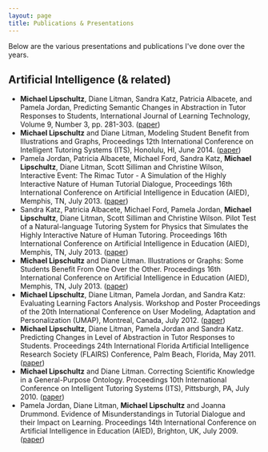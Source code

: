 ```yaml
---
layout: page
title: Publications & Presentations
---
```


Below are the various presentations and publications I've done over the years.

## Artificial Intelligence (& related)

- **Michael Lipschultz**, Diane Litman, Sandra Katz, Patricia Albacete, and Pamela Jordan, Predicting Semantic Changes in Abstraction in Tutor Responses to Students, International Journal of Learning Technology, Volume 9, Number 3, pp. 281-303. ([paper](14-ijlt.pdf))
- **Michael Lipschultz** and Diane Litman, Modeling Student Benefit from Illustrations and Graphs, Proceedings 12th International Conference on Intelligent Tutoring Systems (ITS), Honolulu, HI, June 2014. ([paper](14-its.pdf))
- Pamela Jordan, Patricia Albacete, Michael Ford, Sandra Katz, **Michael Lipschultz**, Diane Litman, Scott Silliman and Christine Wilson, Interactive Event: The Rimac Tutor - A Simulation of the Highly Interactive Nature of Human Tutorial Dialogue, Proceedings 16th International Conference on Artificial Intelligence in Education (AIED), Memphis, TN, July 2013. ([paper](13-aied-interact.pdf))
- Sandra Katz, Patricia Albacete, Michael Ford, Pamela Jordan, **Michael Lipschultz**, Diane Litman, Scott Silliman and Christine Wilson. Pilot Test of a Natural-language Tutoring System for Physics that Simulates the Highly Interactive Nature of Human Tutoring. Proceedings 16th International Conference on Artificial Intelligence in Education (AIED), Memphis, TN, July 2013. ([paper](13-aied-rimac.pdf))
- **Michael Lipschultz** and Diane Litman. Illustrations or Graphs: Some Students Benefit From One Over the Other. Proceedings 16th International Conference on Artificial Intelligence in Education (AIED), Memphis, TN, July 2013. ([paper](13-aied-vis.pdf))
- **Michael Lipschultz**, Diane Litman, Pamela Jordan, and Sandra Katz: Evaluating Learning Factors Analysis. Workshop and Poster Proceedings of the 20th International Conference on User Modeling, Adaptation and Personalization (UMAP), Montreal, Canada, July 2012. ([paper](umap12.pdf))
- **Michael Lipschultz**, Diane Litman, Pamela Jordan and Sandra Katz. Predicting Changes in Level of Abstraction in Tutor Responses to Students. Proceedings 24th International Florida Artificial Intelligence Research Society (FLAIRS) Conference, Palm Beach, Florida, May 2011. ([paper](flairs10-13.pdf))
- **Michael Lipschultz** and Diane Litman. Correcting Scientific Knowledge in a General-Purpose Ontology. Proceedings 10th International Conference on Intelligent Tutoring Systems (ITS), Pittsburgh, PA, July 2010. ([paper](60950374.pdf))
- Pamela Jordan, Diane Litman, **Michael Lipschultz** and Joanna Drummond. Evidence of Misunderstandings in Tutorial Dialogue and their Impact on Learning. Proceedings 14th International Conference on Artificial Intelligence in Education (AIED), Brighton, UK, July 2009. ([paper](paper_179.pdf))
